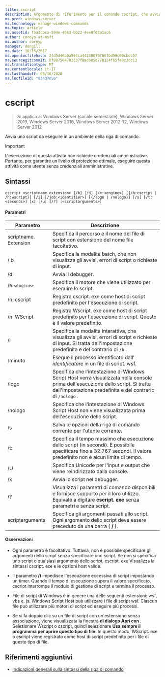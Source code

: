 ```yaml
---
title: cscript
description: Argomento di riferimento per il comando cscript, che avvia uno script in modo che venga eseguito in un ambiente della riga di comando.
ms.prod: windows-server
ms.technology: manage-windows-commands
ms.topic: article
ms.assetid: fba3cbca-594e-4663-bb22-4ee0f63a1ac6
author: coreyp-at-msft
ms.author: coreyp
manager: dongill
ms.date: 10/16/2017
ms.openlocfilehash: 24d5d46a0a994ca44230076786fbd59c00cbdc57
ms.sourcegitcommit: bf887504703337f8ad685d778124f65fe8c3dc13
ms.translationtype: MT
ms.contentlocale: it-IT
ms.lasthandoff: 05/16/2020
ms.locfileid: "83437056"
---
```

# <a name="cscript"></a>cscript

> Si applica a: Windows Server (canale semestrale), Windows Server 2019, Windows Server 2016, Windows Server 2012 R2, Windows Server 2012

Avvia uno script da eseguire in un ambiente della riga di comando.

>[!IMPORTANT]
> L'esecuzione di questa attività non richiede credenziali amministrative. Pertanto, per garantire un livello di protezione ottimale, eseguire questa attività come utente senza credenziali amministrative.

## <a name="syntax"></a>Sintassi

```
cscript <scriptname.extension> [/b] [/d] [/e:<engine>] [{/h:cscript | /h:wscript}] [/i] [/job:<identifier>] [{/logo | /nologo}] [/s] [/t:<seconds>] [x] [/u] [/?] [<scriptarguments>]
```

#### <a name="parameters"></a>Parametri

| Parametro | Descrizione |
| --------- | ----------- |
| scriptname. Extension | Specifica il percorso e il nome del file di script con estensione del nome file facoltativo. |
| / b | Specifica la modalità batch, che non visualizza gli avvisi, errori di script o richieste di input. |
| /d | Avvia il debugger. |
| /e:`<engine>` | Specifica il motore che viene utilizzato per eseguire lo script. |
| /h: cscript | Registra cscript. exe come host di script predefinito per l'esecuzione di script. |
| /h: WScript | Registra Wscript. exe come host di script predefinito per l'esecuzione di script. Questo è il valore predefinito. |
| /i | Specifica la modalità interattiva, che visualizza gli avvisi, errori di script e richieste di input. Si tratta dell'impostazione predefinita e del contrario di `/b` . |
| /minuto<identifier> | Esegue il processo identificato dall' *identificatore* in un file di script. wsf. |
| /logo | Specifica che l'intestazione di Windows Script Host verrà visualizzata nella console prima dell'esecuzione dello script. Si tratta dell'impostazione predefinita e del contrario di `/nologo` . |
| /nologo | Specifica che l'intestazione di Windows Script Host non viene visualizzata prima dell'esecuzione dello script. |
| /s | Salva le opzioni della riga di comando corrente per l'utente corrente. |
| /t:<seconds> | Specifica il tempo massimo che esecuzione dello script (in secondi). È possibile specificare fino a 32.767 secondi. Il valore predefinito non è alcun limite di tempo. |
| /U | Specifica Unicode per l'input e output che viene reindirizzato dalla console. |
| /x | Avvia lo script nel debugger. |
| /? | Visualizza i parametri di comando disponibili e fornisce supporto per il loro utilizzo. Equivale a digitare **cscript. exe** senza parametri e senza script. |
| scriptarguments | Specifica gli argomenti passati allo script. Ogni argomento dello script deve essere preceduto da una barra ( **/** ). |

#### <a name="remarks"></a>Osservazioni

- Ogni parametro è facoltativo. Tuttavia, non è possibile specificare gli argomenti dello script senza specificare uno script. Se non si specifica uno script o qualsiasi argomento dello script, cscript. exe Visualizza la sintassi cscript. exe e le opzioni host valide.

- Il parametro **/t** impedisce l'esecuzione eccessiva di script impostando un timer. Quando il tempo di esecuzione supera il valore specificato, cscript interrompe il modulo di gestione di script e termina il processo.

- File di script di Windows è in genere una delle seguenti estensioni: wsf, vbs e. js. Windows Script Host può utilizzare i file di script wsf. Ciascun file può utilizzare più motori di script ed eseguire più processi.

- Se si fa doppio clic su un file di script con un'estensione senza associazione, viene visualizzata la finestra **di dialogo Apri con** . Selezionare Wscript o cscript, quindi selezionare **Usa sempre il programma per aprire questo tipo di file**. In questo modo, WScript. exe o cscript viene registrato come host di script predefinito per i file di questo tipo di file.

## <a name="additional-references"></a>Riferimenti aggiuntivi

- [Indicazioni generali sulla sintassi della riga di comando](command-line-syntax-key.md)

